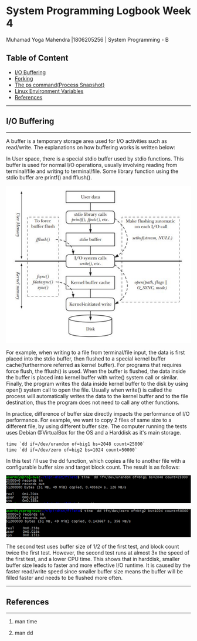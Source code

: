 # System Programming Logbook Week  4

Muhamad Yoga Mahendra |1806205256 | System Programming - B

## Table of Content

- [I/O Buffering](#I/O-Buffering)
- [Forking](#Forking)
- [The ps command(Process Snapshot)](#The-ps-command(Process-Snapshot))
- [Linux Environment Variables](#Linux-Environment-Variables)
- [References](#References)

_________________________________________________________________________________________________________________________________________________________________________

## I/O Buffering

_____

A buffer is a temporary storage area used for I/O activities such as read/write. The explanations on how buffering works is written below:

In User space, there is a special stdio buffer used by stdio functions. This buffer is used for normal I/O operations, usually involving reading from terminal/file and writing to terminal/file. Some library function using the stdio buffer are printf() and fflush(). 

![buffer diagram](https://github.com/aceyoga/Sysprog-Log/blob/master/week-6/buffering1.png)

For example, when writing to a file from terminal/file input, the data is first placed into the stdio buffer, then flushed to a special kernel buffer cache(furthermore referred as kernel buffer). For programs that requires force flush, the fflush() is used. When the buffer is flushed, the data inside the buffer is placed into kernel buffer with write() system call or similar. Finally, the program writes the data inside kernel buffer to the disk by using open() system call to open the file. Usually when write() is called the process will automatically writes the data to the kernel buffer and to the file destination, thus the program does not need to call any other functions.

In practice, difference of buffer size directly impacts the performance of I/O performance. For example, we want to copy 2 files of same size to a different file, by using different buffer size. The computer running the tests uses Debian @VirtualBox for the OS and a Harddisk as it's main storage. 

```
time `dd if=/dev/urandom of=big1 bs=2048 count=25000`
time `dd if=/dev/zero of=big2 bs=1024 count=50000` 
```

In this test i'll use the dd function, which copies a file to another file with a configurable buffer size and target block count. The result is as follows:

![buffer test 1](https://github.com/aceyoga/Sysprog-Log/blob/master/week-6/buffering2.png)

![buffer test 2](https://github.com/aceyoga/Sysprog-Log/blob/master/week-6/buffering3.png)

The second test uses buffer size of 1/2 of the first test, and block count twice the first test. However, the second test runs at almost 3x the speed of the first test, and a lower CPU time. This shows that in harddisk, smaller buffer size leads to faster and more effective I/O runtime. It is caused by the faster read/write speed since smaller buffer size means the buffer will be filled faster and needs to be flushed more often.

_____

## References

_____

1. man time

2. man dd

